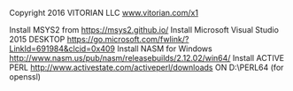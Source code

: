 Copyright 2016 VITORIAN LLC
www.vitorian.com/x1

Install MSYS2 from https://msys2.github.io/
Install Microsoft Visual Studio 2015 DESKTOP https://go.microsoft.com/fwlink/?LinkId=691984&clcid=0x409
Install NASM for Windows http://www.nasm.us/pub/nasm/releasebuilds/2.12.02/win64/
Install ACTIVE PERL http://www.activestate.com/activeperl/downloads ON D:\PERL64  (for openssl)
